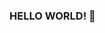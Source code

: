 ### HELLO WORLD! 👋

<!--
**anvaron/anvaron** is a ✨ _special_ ✨ repository because its `README.md` (this file) appears on your GitHub profile.

Here are some ideas to get you started:

- 🔭 I’m currently working on Javascript projects
- 🌱 I’m currently learning Full Stack Web Development
- 👯 I’m looking to collaborate on ...
- 🤔 I’m looking for help with ...
- 💬 Ask me about ...
- 📫 How to reach me: anvaron@gmail.com
- 😄 Pronouns: [He, Him]
- ⚡ Fun fact: Teaching myself how to play the guitar in three months.
-->
